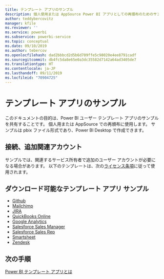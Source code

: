 ```yaml
---
title: テンプレート アプリのサンプル
description: 個人使用または AppSource Power BI アプリとしての再頒布のためのサンプル
author: teddybercovitz
manager: kfile
ms.reviewer: ''
ms.service: powerbi
ms.subservice: powerbi-service
ms.topic: conceptual
ms.date: 09/10/2019
ms.author: tebercov
ms.openlocfilehash: dad2bbbcd2d5b6d709ffe5c98020e4ee8791cadf
ms.sourcegitcommit: db4fc5da8e65e0a3dc35582d7142a64ad3405de7
ms.translationtype: HT
ms.contentlocale: ja-JP
ms.lasthandoff: 09/11/2019
ms.locfileid: "70904725"
---
```

# <a name="template-apps-samples"></a>テンプレート アプリのサンプル

このドキュメントの目的は、Power BI ユーザー テンプレート アプリのサンプルを共有することです。 個人用または AppSource での再頒布に使用します。 サンプルは pbix ファイル形式であり、Power BI Desktop で作成できます。

## <a name="connection-additional-related-accounts"></a>接続、追加関連アカウント

サンプルでは、関連するサービス所有者で追加のユーザー アカウントが必要になる場合があります。  以下のテンプレートは、次の[ライセンス条項](https://templateapps.blob.core.windows.net/sampletemplateapps/Sample-Templates-for-app-on-appsource.pdf)に従って使用されます。

## <a name="downloadable-template-apps-samples"></a>ダウンロード可能なテンプレート アプリ サンプル

* [Github](https://templateapps.blob.core.windows.net/sampletemplateapps/GitHub.pbix)
* [Mailchimp](https://templateapps.blob.core.windows.net/sampletemplateapps/MailChimp.pbix)
* [JIRA](https://templateapps.blob.core.windows.net/sampletemplateapps/JIRA.pbix)
* [QuickBooks Online](https://templateapps.blob.core.windows.net/sampletemplateapps/QuickBooksOnline.pbix)
* [Google Analytics](https://templateapps.blob.core.windows.net/sampletemplateapps/GoogleAnalytics.pbix)
* [Salesforce Sales Manager](https://templateapps.blob.core.windows.net/sampletemplateapps/SalesforceSalesManager.pbix)
* [Salesforce Sales Rep](https://templateapps.blob.core.windows.net/sampletemplateapps/SalesforceSalesRep.pbix)
* [Smartsheet](https://templateapps.blob.core.windows.net/sampletemplateapps/Smartsheet.pbix)
* [Zendesk](https://templateapps.blob.core.windows.net/sampletemplateapps/Zendesk.pbix)

## <a name="next-steps"></a>次の手順

[Power BI テンプレート アプリとは](service-template-apps-overview.md)

